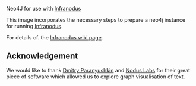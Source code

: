 Neo4J for use with [Infranodus](https://github.com/noduslabs/infranodus)

This image incorporates the necessary steps to prepare a neo4j instance for running [Infranodus](https://github.com/noduslabs/infranodus).

For details cf. the [Infranodus wiki page](https://github.com/noduslabs/infranodus/wiki/Neo4J-Database-Setup).

## Acknowledgement

We would like to thank
[Dmitry Paranyushkin](http://github.com/deemeetree) and
[Nodus Labs](http://www.noduslabs.com/) for their great piece of
software which allowed us to explore graph visualisation of text.


